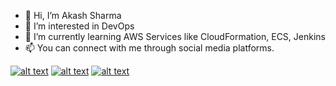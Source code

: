 - 👋 Hi, I’m Akash Sharma
- 👀 I’m interested in DevOps
- 🌱 I’m currently learning AWS Services like CloudFormation, ECS, Jenkins
- 📫 You can connect with me through social media platforms.



<!-- Please don't remove this: Grab your social icons from https://github.com/akkivats777/icons -->

<!-- display the social media buttons in your README -->

[![alt text][1.1]][1]
[![alt text][2.1]][2]
[![alt text][3.1]][3]



<!-- links to social media icons -->
<!-- no need to change these -->

<!-- icons with padding -->

[1.1]: https://github.com/akkivats777/README-File-profile-icons/blob/master/icons/icons%20with%20padding/twitter.png (twitter icon with padding)
[2.1]: https://github.com/akkivats777/README-File-profile-icons/blob/master/icons/icons%20with%20padding/facebook.png (facebook icon with padding)
[3.1]: https://github.com/akkivats777/README-File-profile-icons/blob/master/icons/icons%20with%20padding/github.png (github icon with padding)

<!-- icons without padding -->

[1.2]: https://github.com/akkivats777/README-File-profile-icons/blob/master/icons/icons%20without%20padding/twitter.png (twitter icon without padding)
[2.2]: https://github.com/akkivats777/README-File-profile-icons/blob/master/icons/icons%20without%20padding/facebook.png (facebook icon without padding)
[3.2]: https://github.com/akkivats777/README-File-profile-icons/blob/master/icons/icons%20without%20padding/github.png (github icon without padding)


<!-- links to your social media accounts -->
<!-- update these accordingly -->

[1]: http://www.twitter.com/akkivats777
[2]: http://www.facebook.com/akkivats777
[3]: http://www.github.com/akkivats777

<!-- Please don't remove this: Grab your social icons from https://github.com/carlsednaoui/gitsocial -->






<!---
akkivats777/akkivats777 is a ✨ special ✨ repository because its `README.md` (this file) appears on your GitHub profile.
You can click the Preview link to take a look at your changes.
--->
